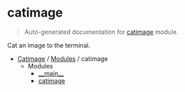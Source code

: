 # catimage

> Auto-generated documentation for [catimage](../../catimage/__init__.py) module.

Cat an image to the terminal.

- [Catimage](../README.md#catimage-index) / [Modules](../README.md#catimage-modules) / catimage
    - Modules
        - [\_\_main\_\_](module.md#__main__)
        - [catimage](catimage.md#catimage)
